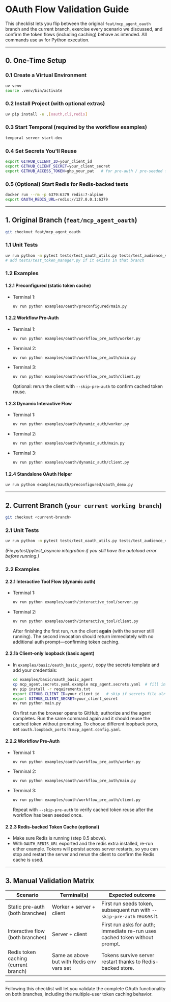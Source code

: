 # OAuth Flow Validation Guide

This checklist lets you flip between the original `feat/mcp_agent_oauth` branch and the current branch, exercise every scenario we discussed, and confirm the token flows (including caching) behave as intended. All commands use `uv` for Python execution.

---

## 0. One-Time Setup

### 0.1 Create a Virtual Environment

```bash
uv venv
source .venv/bin/activate
```

### 0.2 Install Project (with optional extras)

```bash
uv pip install -e .[oauth,cli,redis]
```

### 0.3 Start Temporal (required by the workflow examples)

```bash
temporal server start-dev
```

### 0.4 Set Secrets You'll Reuse

```bash
export GITHUB_CLIENT_ID=your_client_id
export GITHUB_CLIENT_SECRET=your_client_secret
export GITHUB_ACCESS_TOKEN=ghp_your_pat   # for pre-auth / pre-seeded flows
```

### 0.5 (Optional) Start Redis for Redis-backed tests

```bash
docker run --rm -p 6379:6379 redis:7-alpine
export OAUTH_REDIS_URL=redis://127.0.0.1:6379
```

---

## 1. Original Branch (`feat/mcp_agent_oauth`)

```bash
git checkout feat/mcp_agent_oauth
```

### 1.1 Unit Tests

```bash
uv run python -m pytest tests/test_oauth_utils.py tests/test_audience_validation.py
# add tests/test_token_manager.py if it exists in that branch
```

### 1.2 Examples

#### 1.2.1 Preconfigured (static token cache)

- Terminal 1:
  ```bash
  uv run python examples/oauth/preconfigured/main.py
  ```

#### 1.2.2 Workflow Pre-Auth

- Terminal 1:
  ```bash
  uv run python examples/oauth/workflow_pre_auth/worker.py
  ```
- Terminal 2:
  ```bash
  uv run python examples/oauth/workflow_pre_auth/main.py
  ```
- Terminal 3:
  ```bash
  uv run python examples/oauth/workflow_pre_auth/client.py
  ```
  Optional: rerun the client with `--skip-pre-auth` to confirm cached token reuse.

#### 1.2.3 Dynamic Interactive Flow

- Terminal 1:
  ```bash
  uv run python examples/oauth/dynamic_auth/worker.py
  ```
- Terminal 2:
  ```bash
  uv run python examples/oauth/dynamic_auth/main.py
  ```
- Terminal 3:
  ```bash
  uv run python examples/oauth/dynamic_auth/client.py
  ```

#### 1.2.4 Standalone OAuth Helper

```bash
uv run python examples/oauth/preconfigured/oauth_demo.py
```

---

## 2. Current Branch (`your current working branch`)

```bash
git checkout <current-branch>
```

### 2.1 Unit Tests

```bash
uv run python -m pytest tests/test_oauth_utils.py tests/test_audience_validation.py tests/test_token_manager.py
```

_(Fix pytest/pytest_asyncio integration if you still have the autoload error before running.)_

### 2.2 Examples

#### 2.2.1 Interactive Tool Flow (dynamic auth)

- Terminal 1:
  ```bash
  uv run python examples/oauth/interactive_tool/server.py
  ```
- Terminal 2:
  ```bash
  uv run python examples/oauth/interactive_tool/client.py
  ```
  After finishing the first run, run the client **again** (with the server still running). The second invocation should return immediately with no additional auth prompt—confirming token caching.

#### 2.2.1b Client-only loopback (basic agent)

- In `examples/basic/oauth_basic_agent/`, copy the secrets template and add your credentials:
  ```bash
  cd examples/basic/oauth_basic_agent
  cp mcp_agent.secrets.yaml.example mcp_agent.secrets.yaml  # fill in keys/client details
  uv pip install -r requirements.txt
  export GITHUB_CLIENT_ID=your_client_id   # skip if secrets file already has these
  export GITHUB_CLIENT_SECRET=your_client_secret
  uv run python main.py
  ```
  On first run the browser opens to GitHub; authorize and the agent completes. Run the same command again and it should reuse the cached token without prompting. To choose different loopback ports, set `oauth.loopback_ports` in `mcp_agent.config.yaml`.

#### 2.2.2 Workflow Pre-Auth

- Terminal 1:
  ```bash
  uv run python examples/oauth/workflow_pre_auth/worker.py
  ```
- Terminal 2:
  ```bash
  uv run python examples/oauth/workflow_pre_auth/main.py
  ```
- Terminal 3:
  ```bash
  uv run python examples/oauth/workflow_pre_auth/client.py
  ```
  Repeat with `--skip-pre-auth` to verify cached token reuse after the workflow has been seeded once.

#### 2.2.3 Redis-backed Token Cache (optional)

- Make sure Redis is running (step 0.5 above).
- With `OAUTH_REDIS_URL` exported and the redis extra installed, re-run either example. Tokens will persist across server restarts, so you can stop and restart the server and rerun the client to confirm the Redis cache is used.

---

## 3. Manual Validation Matrix

| Scenario                             | Terminal(s)                               | Expected outcome                                                            |
| ------------------------------------ | ----------------------------------------- | --------------------------------------------------------------------------- |
| Static pre-auth (both branches)      | Worker + server + client                  | First run seeds token, subsequent run with `--skip-pre-auth` reuses it.     |
| Interactive flow (both branches)     | Server + client                           | First run asks for auth; immediate re-run uses cached token without prompt. |
| Redis token caching (current branch) | Same as above but with Redis env vars set | Tokens survive server restart thanks to Redis-backed store.                 |

---

Following this checklist will let you validate the complete OAuth functionality on both branches, including the multiple-user token caching behavior.
